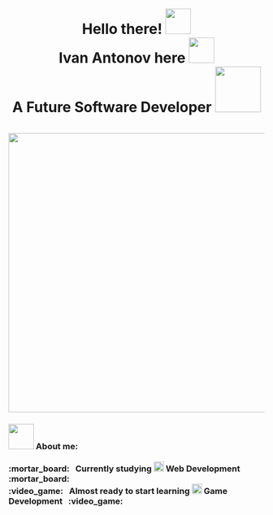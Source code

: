 <h1 align="center">
  Hello there! <img width="50" src="https://raw.githubusercontent.com/iampavangandhi/iampavangandhi/master/gifs/Hi.gif"> <br>
  Ivan Antonov here <img width="50" src="https://c.tenor.com/eT_e-q0D5xoAAAAi/long-livethe-blob-sunglasses.gif"> <br>
  A Future Software Developer <img width="90" src="https://i.pinimg.com/originals/c5/07/5d/c5075d791fee5d4aba5c561280f0ceaa.gif"> <br> <br> 
  <img width="550"
src="https://64.media.tumblr.com/2d0af9c90d1b1107313cc20bda01548a/tumblr_outwxnanpp1u79o2lo1_1280.gifv"> 
</h1>

<h3 align="left">
    <img width="50" src="https://emojipedia-us.s3.amazonaws.com/source/skype/289/man-technologist_1f468-200d-1f4bb.png"> About me: <br> <br>
:mortar_board: &#160; Currently studying <img width="20" src="https://seeklogo.com/images/C/c-sharp-c-logo-02F17714BA-seeklogo.com.png"> Web Development &#160; :mortar_board: <br>
:video_game: &#160; Almost ready to start learning <img width="20" src="https://cdn.icon-icons.com/icons2/2389/PNG/512/unity_logo_icon_144772.png"> Game Development &#160; :video_game:
  
</h3>
